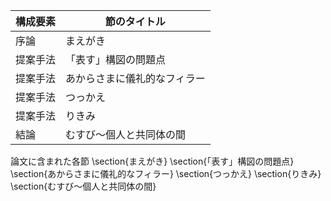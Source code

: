 構成要素 | 節のタイトル
 --- | --- 
序論 | まえがき
提案手法 | 「表す」構図の問題点
提案手法 | あからさまに儀礼的なフィラー
提案手法 | つっかえ
提案手法 | りきみ
結論 | むすび〜個人と共同体の間

論文に含まれた各節
\section{まえがき}
\section{「表す」構図の問題点}
\section{あからさまに儀礼的なフィラー}
\section{つっかえ}
\section{りきみ}
\section{むすび〜個人と共同体の間}
